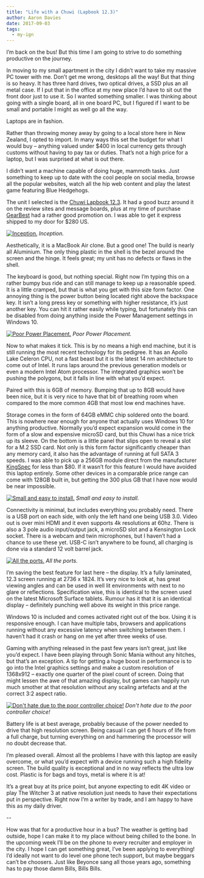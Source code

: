 ```yaml
---
title: "Life with a Chuwi (Lapbook 12.3)"
author: Aaron Davies
date: 2017-09-03
tags:
  - my-ign
---
```


I’m back on the bus! But this time I am going to strive to do something productive on the journey.

In moving to my small apartment in the city I didn’t want to take my massive PC tower with me. Don’t get me wrong, desktops all the way! But that thing is so heavy. It has three hard drives, two optical drives, a SSD plus an all metal case. If I put that in the office at my new place I’d have to sit out the front door just to use it. So I wanted something smaller. I was thinking about going with a single board, all in one board PC, but I figured if I want to be small and portable I might as well go all the way.

Laptops are in fashion.

Rather than throwing money away by going to a local store here in New Zealand, I opted to import. In many ways this set the budget for what I would buy – anything valued under $400 in local currency gets through customs without having to pay tax or duties. That’s not a high price for a laptop, but I was surprised at what is out there.

I didn’t want a machine capable of doing huge, mammoth tasks. Just something to keep up to date with the cool people on social media, browse all the popular websites, watch all the hip web content and play the latest game featuring Blue Hedgehogs.

The unit I selected is the [Chuwi Lapbook 12.3](http://en.chuwi.com/product/items/Chuwi-LapBook123.html). It had a good buzz around it on the review sites and message boards, plus at my time of purchase [GearBest](https://www.gearbest.com/laptops/pp_622091.html) had a rather good promotion on. I was able to get it express shipped to my door for $280 US.

[![Inception.](/media/images/blog/chuwi.jpg)](/media/images/blog/chuwi.jpg)
_Inception._

Aesthetically, it is a MacBook Air clone. But a good one! The build is nearly all Aluminium. The only thing plastic in the shell is the bezel around the screen and the hinge. It feels great; my unit has no defects or flaws in the shell.

The keyboard is good, but nothing special. Right now I’m typing this on a rather bumpy bus ride and can still manage to keep up a reasonable speed. It is a little cramped, but that is what you get with this size form factor. One annoying thing is the power button being located right above the backspace key. It isn’t a long press key or something with higher resistance, it’s just another key. You can hit it rather easily while typing, but fortunately this can be disabled from doing anything inside the Power Management settings in Windows 10.

[![Poor Power Placement.](/media/images/blog/IMG_20170904_133120.jpg)](/media/images/blog/IMG_20170904_133120.jpg)
_Poor Power Placement._

Now to what makes it tick. This is by no means a high end machine, but it is still running the most recent technology for its pedigree. It has an Apollo Lake Celeron CPU, not a fast beast but it is the latest 14 nm architecture to come out of Intel. It runs laps around the previous generation models or even a modern Intel Atom processor. The integrated graphics won’t be pushing the polygons, but it falls in line with what you’d expect.

Paired with this is 6GB of memory. Bumping that up to 8GB would have been nice, but it is very nice to have that bit of breathing room when compared to the more common 4GB that most low end machines have.

Storage comes in the form of 64GB eMMC chip soldered onto the board. This is nowhere near enough for anyone that actually uses Windows 10 for anything productive. Normally you’d expect expansion would come in the form of a slow and expensive microSD card, but this Chuwi has a nice trick up its sleeve. On the bottom is a little panel that slips open to reveal a slot for a M.2 SSD card. Not only is this form factor significantly cheaper than any memory card, it also has the advantage of running at full SATA 3 speeds. I was able to pick up a 256GB module direct from the manufacturer [KingSpec](http://www.kingspec.com/) for less than $80. If it wasn’t for this feature I would have avoided this laptop entirely. Some other devices in a comparable price range can come with 128GB built in, but getting the 300 plus GB that I have now would be near impossible.

[![Small and easy to install.](/media/images/blog/IMG_20170823_103533.jpg)](/media/images/blog/IMG_20170823_103533.jpg)
_Small and easy to install._

Connectivity is minimal, but includes everything you probably need. There is a USB port on each side, with only the left hand one being USB 3.0. Video out is over mini HDMI and it even supports 4k resolutions at 60hz. There is also a 3 pole audio input/output jack, a microSD slot and a Kensington Lock socket. There is a webcam and twin microphones, but I haven’t had a chance to use these yet. USB-C isn’t anywhere to be found, all charging is done via a standard 12 volt barrel jack.

[![All the ports.](/media/images/blog/chuwiports.jpg)](/media/images/blog/chuwiports.jpg)
_All the ports._

I’m saving the best feature for last here – the display. It’s a fully laminated, 12.3 screen running at 2736 x 1824. It’s very nice to look at, has great viewing angles and can be used in well lit environments with next to no glare or reflections. Specification wise, this is identical to the screen used on the latest Microsoft Surface tablets. Rumour has it that it is an identical display – definitely punching well above its weight in this price range.

Windows 10 is included and comes activated right out of the box. Using it is responsive enough. I can have multiple tabs, browsers and applications running without any excessive latency when switching between them. I haven’t had it crash or hang on me yet after three weeks of use.

Gaming with anything released in the past few years isn’t great, just like you’d expect. I have been playing through Sonic Mania without any hitches, but that’s an exception. A tip for getting a huge boost in performance is to go into the Intel graphics settings and make a custom resolution of 1368x912 – exactly one quarter of the pixel count of screen. Doing that might lessen the awe of that amazing display, but games can happily run much smother at that resolution without any scaling artefacts and at the correct 3:2 aspect ratio.

[![Don't hate due to the poor controller choice!](/media/images/blog/IMG_20170904_133855.jpg)](/media/images/blog/IMG_20170904_133855.jpg)
_Don't hate due to the poor controller choice!_

Battery life is at best average, probably because of the power needed to drive that high resolution screen. Being casual I can get 6 hours of life from a full charge, but turning everything on and hammering the processor will no doubt decrease that.

I’m pleased overall. Almost all the problems I have with this laptop are easily overcome, or what you’d expect with a device running such a high fidelity screen. The build quality is exceptional and in no way reflects the ultra low cost. Plastic is for bags and toys, metal is where it is at!

It’s a great buy at its price point, but anyone expecting to edit 4K video or play The Witcher 3 at native resolution just needs to have their expectations put in perspective. Right now I’m a writer by trade, and I am happy to have this as my daily driver.

--

How was that for a productive hour in a bus? The weather is getting bad outside, hope I can make it to my place without being chilled to the bone. In the upcoming week I’ll be on the phone to every recruiter and employer in the city. I hope I can get something great, I’ve been applying to everything! I’d ideally not want to do level one phone tech support, but maybe beggars can’t be choosers. Just like Beyonce sang all those years ago, something has to pay those damn Bills, Bills Bills.
